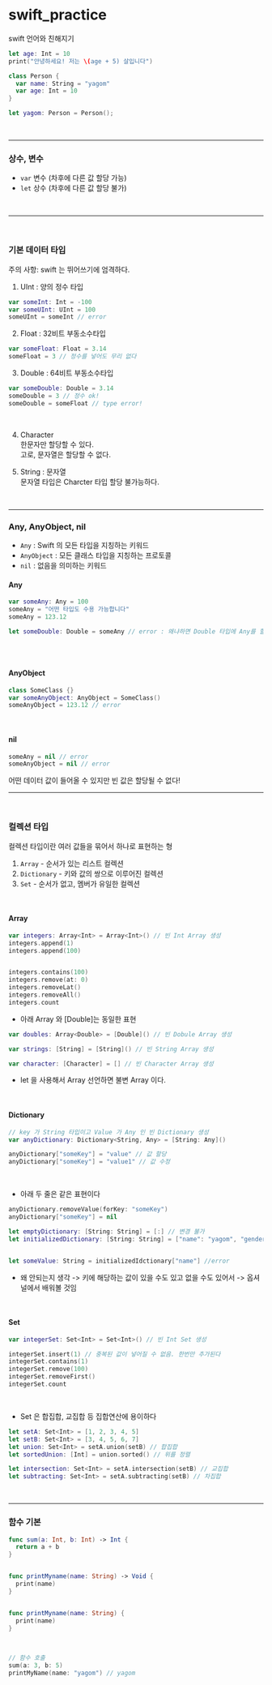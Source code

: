 # swift_practice
swift 언어와 친해지기

```swift
let age: Int = 10
print("안녕하세요! 저는 \(age + 5) 살입니다")
```

```swift
class Person {
  var name: String = "yagom"
  var age: Int = 10
}

let yagom: Person = Person();
```
&nbsp;

***
### 상수, 변수
- `var` 변수 (차후에 다른 값 할당 가능)
- `let` 상수 (차후에 다른 값 할당 불가)  

&nbsp;
***

&nbsp;

### 기본 데이터 타입
주의 사항: swift 는 뛰어쓰기에 엄격하다.
&nbsp;
&nbsp;

1. UInt : 양의 정수 타입

```swift
var someInt: Int = -100
var someUInt: UInt = 100
someUInt = someInt // error
```


2. Float : 32비트 부동소수타입
```swift
var someFloat: Float = 3.14
someFloat = 3 // 정수를 넣어도 무리 없다
```


3. Double : 64비트 부동소수타입
```swift
var someDouble: Double = 3.14
someDouble = 3 // 정수 ok!
someDouble = someFloat // type error!
```

&nbsp;

4. Character   
한문자만 할당할 수 있다.   
고로, 문자열은 할당할 수 없다.


5. String : 문자열   
문자열 타입은 Charcter 타입 할당 불가능하다.

&nbsp;
***

### Any, AnyObject, nil
- `Any` : Swift 의 모든 타입을 지칭하는 키워드
- `AnyObject` : 모든 클래스 타입을 지칭하는 프로토콜
- `nil` : 없음을 의미하는 키워드




#### Any
```swift
var someAny: Any = 100
someAny = "어떤 타입도 수용 가능합니다"
someAny = 123.12

let someDouble: Double = someAny // error : 왜냐하면 Double 타입에 Any를 할당할 수 없다
 
```
&nbsp;


#### AnyObject
```swift
class SomeClass {}
var someAnyObject: AnyObject = SomeClass()
someAnyObject = 123.12 // error
```
&nbsp;


#### nil
```swift
someAny = nil // error
someAnyObject = nil // error
```

어떤 데이터 값이 들어올 수 있지만 빈 값은 할당될 수 없다!   



***
&nbsp;


### 컬렉션 타입
컬렉션 타입이란 여러 값들을 묶어서 하나로 표현하는 형
1. `Array` - 순서가 있는 리스트 컬렉션
2. `Dictionary` - 키와 값의 쌍으로 이루어진 컬렉션
3. `Set` - 순서가 없고, 멤버가 유일한 컬렉션


&nbsp;
#### Array
```swift
var integers: Array<Int> = Array<Int>() // 빈 Int Array 생성
integers.append(1)
integers.append(100)


integers.contains(100)
integers.remove(at: 0)
integers.removeLat()
integers.removeAll()
integers.count
```



- 아래 Array<Double> 와 [Double]는 동일한 표현
   
```swift
var doubles: Array<Double> = [Double]() // 빈 Dobule Array 생성

var strings: [String] = [String]() // 빈 String Array 생성

var character: [Character] = [] // 빈 Character Array 생성
```

- let 을 사용해서 Array 선언하면 불변 Array 이다.

&nbsp;


#### Dictionary

```swift
// key 가 String 타입이고 Value 가 Any 인 빈 Dictionary 생성
var anyDictionary: Dictionary<String, Any> = [String: Any]()

anyDictionary["someKey"] = "value" // 값 할당
anyDictionary["someKey"] = "value1" // 값 수정
```
&nbsp;

- 아래 두 줄은 같은 표현이다

```swift
anyDictionary.removeValue(forKey: "someKey")
anyDictionary["someKey"] = nil
```


```swift
let emptyDictionary: [String: String] = [:] // 변경 불가
let initializedDictionary: [String: String] = ["name": "yagom", "gender": "male"]


let someValue: String = initializedIdctionary["name"] //error
```
- 왜 안되는지 생각 -> 키에 해당하는 값이 있을 수도 있고 없을 수도 있어서 -> 옵셔널에서 배워볼 것임


&nbsp;

#### Set
```swift
var integerSet: Set<Int> = Set<Int>() // 빈 Int Set 생성

integerSet.insert(1) // 중복된 값이 넣어질 수 없음. 한번만 추가된다
integerSet.contains(1)
integerSet.remove(100)
integerSet.removeFirst()
integerSet.count
```
&nbsp;

- Set 은 합집합, 교집합 등 집합연산에 용이하다

```swift
let setA: Set<Int> = [1, 2, 3, 4, 5]
let setB: Set<Int> = [3, 4, 5, 6, 7]
let union: Set<Int> = setA.union(setB) // 합집합
let sortedUnion: [Int] = union.sorted() // 위를 정렬

let intersection: Set<Int> = setA.intersection(setB) // 교집합
let subtracting: Set<Int> = setA.subtracting(setB) // 차집합
```

&nbsp;
***
### 함수 기본

```swift
func sum(a: Int, b: Int) -> Int {
  return a + b
}


func printMyname(name: String) -> Void {
  print(name)
}


func printMyname(name: String) {
  print(name)
}

 
 
// 함수 호출
sum(a: 3, b: 5)
printMyName(name: "yagom") // yagom
```

